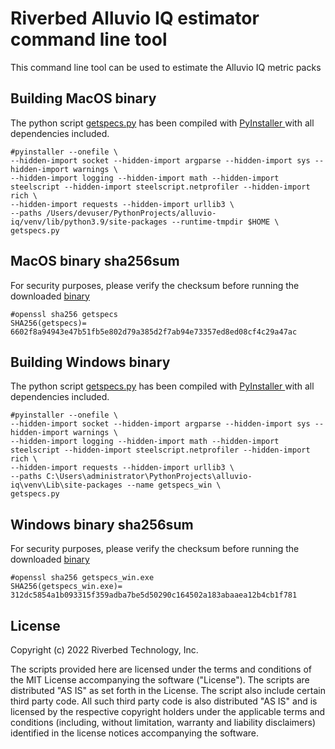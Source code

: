 # Riverbed Alluvio IQ estimator command line tool

This command line tool can be used to estimate the Alluvio IQ metric packs


## Building MacOS binary

The python script [getspecs.py](getspecs.py) has been compiled with [PyInstaller ](https://pyinstaller.org/en/stable/) with all dependencies included.
````
#pyinstaller --onefile \
--hidden-import socket --hidden-import argparse --hidden-import sys --hidden-import warnings \
--hidden-import logging --hidden-import math --hidden-import steelscript --hidden-import steelscript.netprofiler --hidden-import rich \
--hidden-import requests --hidden-import urllib3 \
--paths /Users/devuser/PythonProjects/alluvio-iq/venv/lib/python3.9/site-packages --runtime-tmpdir $HOME \
getspecs.py
````
## MacOS binary sha256sum
For security purposes, please verify the checksum before running the downloaded [binary](getspecs)
````
#openssl sha256 getspecs 
SHA256(getspecs)= 6602f8a94943e47b51fb5e802d79a385d2f7ab94e73357ed8ed08cf4c29a47ac
````

## Building Windows binary

The python script [getspecs.py](getspecs.py) has been compiled with [PyInstaller ](https://pyinstaller.org/en/stable/) with all dependencies included.
````
#pyinstaller --onefile \
--hidden-import socket --hidden-import argparse --hidden-import sys --hidden-import warnings \
--hidden-import logging --hidden-import math --hidden-import steelscript --hidden-import steelscript.netprofiler --hidden-import rich \
--hidden-import requests --hidden-import urllib3 \
--paths C:\Users\administrator\PythonProjects\alluvio-iq\venv\Lib\site-packages --name getspecs_win \
getspecs.py
````
## Windows binary sha256sum
For security purposes, please verify the checksum before running the downloaded [binary](getspecs_win.exe)
````
#openssl sha256 getspecs_win.exe
SHA256(getspecs_win.exe)= 312dc5854a1b093315f359adba7be5d50290c164502a183abaaea12b4cb1f781
````



## License

Copyright (c) 2022 Riverbed Technology, Inc.

The scripts provided here are licensed under the terms and conditions of the MIT License accompanying the software ("License"). The scripts are distributed "AS IS" as set forth in the License. The script also include certain third party code. All such third party code is also distributed "AS IS" and is licensed by the respective copyright holders under the applicable terms and conditions (including, without limitation, warranty and liability disclaimers) identified in the license notices accompanying the software.
